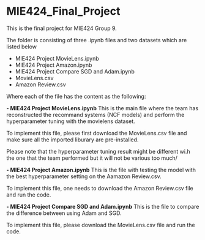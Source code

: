 # MIE424_Final_Project
This is the final project for MIE424 Group 9.

The folder is consisting of three .ipynb files and two datasets which are listed below
- MIE424 Project MovieLens.ipynb
- MIE424 Project Amazon.ipynb
- MIE424 Project Compare SGD and Adam.ipynb
- MovieLens.csv
- Amazon Review.csv

Where each of the file has the content as the following:

**- MIE424 Project MovieLens.ipynb**
This is the main file where the team has reconstructed the recommand systems (NCF models) and perform the hyperparameter tuning with the movielens dataset.

To implement this file, please first download the MovieLens.csv file and make sure all the imported liburary are pre-installed.

Please note that the hyperparameter tuning result might be different wi.h the one that the team performed but it will not be various too much/

**- MIE424 Project Amazon.ipynb**
This is the file with testing the model with the best hyperparameter setting on the Aamazon Review.csv. 

To implement this file, one needs to download the Amazon Review.csv file and run the code.

**- MIE424 Project Compare SGD and Adam.ipynb**
This is the file to compare the difference between using Adam and SGD.

To implement this file, please download the MovieLens.csv file and run the code. 
